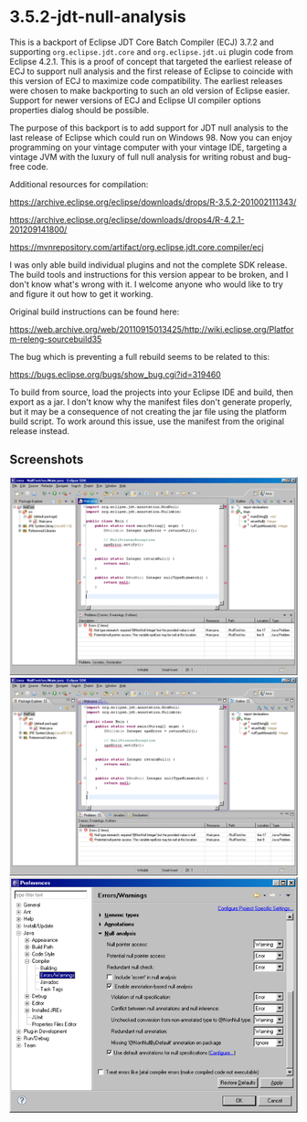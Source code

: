 # 3.5.2-jdt-null-analysis

This is a backport of Eclipse JDT Core Batch Compiler (ECJ) 3.7.2 and supporting `org.eclipse.jdt.core` and `org.eclipse.jdt.ui` plugin code from Eclipse 4.2.1. This is a proof of concept that targeted the earliest release of ECJ to support null analysis and the first release of Eclipse to coincide with this version of ECJ to maximize code compatibility. The earliest releases were chosen to make backporting to such an old version of Eclipse easier. Support for newer versions of ECJ and Eclipse UI compiler options properties dialog should be possible.

The purpose of this backport is to add support for JDT null analysis to the last release of Eclipse which could run on Windows 98. Now you can enjoy programming on your vintage computer with your vintage IDE, targeting a vintage JVM with the luxury of full null analysis for writing robust and bug-free code.

Additional resources for compilation:

https://archive.eclipse.org/eclipse/downloads/drops/R-3.5.2-201002111343/

https://archive.eclipse.org/eclipse/downloads/drops4/R-4.2.1-201209141800/

https://mvnrepository.com/artifact/org.eclipse.jdt.core.compiler/ecj

I was only able build individual plugins and not the complete SDK release. The build tools and instructions for this version appear to be broken, and I don't know what's wrong with it. I welcome anyone who would like to try and figure it out how to get it working.

Original build instructions can be found here:

https://web.archive.org/web/20110915013425/http://wiki.eclipse.org/Platform-releng-sourcebuild35

The bug which is preventing a full rebuild seems to be related to this:

https://bugs.eclipse.org/bugs/show_bug.cgi?id=319460

To build from source, load the projects into your Eclipse IDE and build, then export as a jar. I don't know why the manifest files don't generate properly, but it may be a consequence of not creating the jar file using the platform build script. To work around this issue, use the manifest from the original release instead.

## Screenshots

<img src="docs/images/eclipse-null-annotations-win98_1.png" style="width:655px" />
<img src="docs/images/eclipse-null-annotations-win98_2.png" style="width:655px" />
<img src="docs/images/eclipse-null-annotations-win98_3.png"?raw=true&v=3& />
